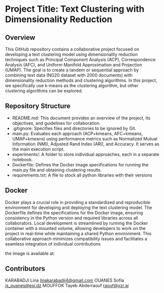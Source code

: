 # Project Title: Text Clustering with Dimensionality Reduction
## Overview
This GitHub repository contains a collaborative project focused on developing a text clustering model using dimensionality reduction techniques such as Principal Component Analysis (ACP), Correspondence Analysis (AFC), and Uniform Manifold Approximation and Projection (UMAP). The goal is to create a tandem or sequential approach by combining text data (NG20 dataset with 2000 documents) with dimensionality reduction methods and clustering algorithms. In this project, we specifically use k-means as the clustering algorithm, but other clustering algorithms can be explored.

## Repository Structure
- README.md: This document provides an overview of the project, its objectives, and guidelines for collaboration.
- .gitignore: Specifies files and directories to be ignored by Git.
- main.py: Evaluates each approach (ACP+kmeans, AFC+kmeans, UMAP+kmeans) using performance metrics such as Normalized Mutual Information (NMI), Adjusted Rand Index (ARI), and Accuracy. It serves as the main execution script.
- experiments/: A folder to store individual approaches, each in a separate notebook.
- Dockerfile: Defines the Docker image specifications for running the main.py file and obtaining clustering results.
- requirements.txt: A file to stock all python libraries with their versions

## Docker
Docker plays a crucial role in providing a standardized and reproducible environment for developing and deploying the text clustering model. The Dockerfile defines the specifications for the Docker image, ensuring consistency in the Python version and required libraries across all collaborators. Local development is streamlined by running the Docker container with a mounted volume, allowing developers to work on the project in real-time while maintaining a shared Python environment. This collaborative approach minimizes compatibility issues and facilitates a seamless integration of individual contributions

the image is available at: 

## Contributors
KARABADJI Lina linakarabadji4@gmail.com
OUANES Sofia is_ouanes@esi.dz
MOUFFOK Tayeb Abderraouf raouf@yzr.ai
